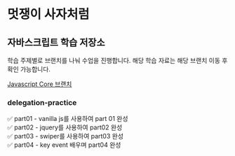 
# 멋쟁이 사자처럼
## 자바스크립트 학습 저장소

학습 주제별로 브랜치를 나눠 수업을 진행합니다.
해당 학습 자료는 해당 브랜치 이동 후 확인 가능합니다. 

[Javascript Core 브랜치](https://ko.javascript.info)


### delegation-practice

✅  part01 - vanilla js를 사용하여 part 01 완성 </br>
✅  part02 - jquery를 사용하여 part02 완성 </br>
✅  part03 - swiper를 사용하여 part03 완성 </br>
✅  part04 - key event 배우며 part04 완성 </br>

